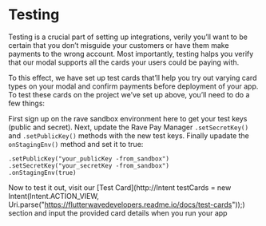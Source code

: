 # Testing

Testing is a crucial part of setting up integrations, verily you’ll want to be certain that you don’t misguide your customers or have them make payments to the wrong account. Most importantly, testing halps you verify that our modal supports all the cards your users could be paying with. 

To this effect, we have set up test cards that’ll help you try out varying card types on your modal and confirm payments before deployment of your app. To test these cards on the project we’ve set up above, you’ll need to do a few things:

First sign up on the rave sandbox environment here to get your test keys (public and secret). Next, update the Rave Pay Manager `.setSecretKey()` and `.setPublicKey()` methods with the new test keys. Finally upadate the  `onStagingEnv()` method and set it to true:


    
    .setPublicKey("your_publicKey -from_sandbox")
    .setSecretKey("your_secretKey -from_sandbox")
    .onStagingEnv(true)
    

Now to test it out, visit our [Test Card](http://Intent testCards = new Intent(Intent.ACTION_VIEW, Uri.parse("https://flutterwavedevelopers.readme.io/docs/test-cards"));) section and input the provided card details when you run your app

